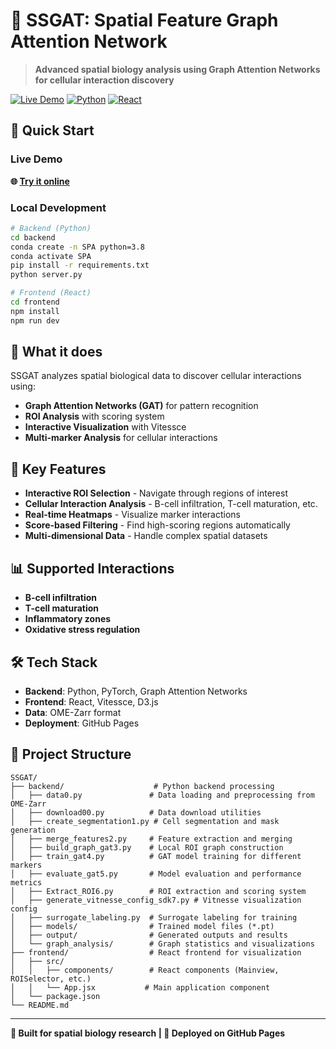 # 🧬 SSGAT: Spatial Feature Graph Attention Network

> **Advanced spatial biology analysis using Graph Attention Networks for cellular interaction discovery**

[![Live Demo](https://img.shields.io/badge/Live%20Demo-Online-brightgreen)](https://hosseinfatho.github.io/SSGAT/)
[![Python](https://img.shields.io/badge/Python-3.8+-blue.svg)](https://python.org)
[![React](https://img.shields.io/badge/React-18+-61dafb.svg)](https://reactjs.org)

## 🚀 Quick Start

### Live Demo
**🌐 [Try it online](https://hosseinfatho.github.io/SSGAT/)**

### Local Development
```bash
# Backend (Python)
cd backend
conda create -n SPA python=3.8
conda activate SPA
pip install -r requirements.txt
python server.py

# Frontend (React)
cd frontend
npm install
npm run dev
```

## 🎯 What it does

SSGAT analyzes spatial biological data to discover cellular interactions using:

- **Graph Attention Networks (GAT)** for pattern recognition
- **ROI Analysis** with scoring system
- **Interactive Visualization** with Vitessce
- **Multi-marker Analysis** for cellular interactions

## 🔬 Key Features

- **Interactive ROI Selection** - Navigate through regions of interest
- **Cellular Interaction Analysis** - B-cell infiltration, T-cell maturation, etc.
- **Real-time Heatmaps** - Visualize marker interactions
- **Score-based Filtering** - Find high-scoring regions automatically
- **Multi-dimensional Data** - Handle complex spatial datasets

## 📊 Supported Interactions

- **B-cell infiltration**
- **T-cell maturation** 
- **Inflammatory zones**
- **Oxidative stress regulation**

## 🛠️ Tech Stack

- **Backend**: Python, PyTorch, Graph Attention Networks
- **Frontend**: React, Vitessce, D3.js
- **Data**: OME-Zarr format
- **Deployment**: GitHub Pages

## 📁 Project Structure

```
SSGAT/
├── backend/                    # Python backend processing
│   ├── data0.py               # Data loading and preprocessing from OME-Zarr
│   ├── download00.py          # Data download utilities
│   ├── create_segmentation1.py # Cell segmentation and mask generation
│   ├── merge_features2.py     # Feature extraction and merging
│   ├── build_graph_gat3.py    # Local ROI graph construction
│   ├── train_gat4.py          # GAT model training for different markers
│   ├── evaluate_gat5.py       # Model evaluation and performance metrics
│   ├── Extract_ROI6.py        # ROI extraction and scoring system
│   ├── generate_vitnesse_config_sdk7.py # Vitnesse visualization config
│   ├── surrogate_labeling.py  # Surrogate labeling for training
│   ├── models/                # Trained model files (*.pt)
│   ├── output/                # Generated outputs and results
│   └── graph_analysis/        # Graph statistics and visualizations
├── frontend/                  # React frontend for visualization
│   ├── src/
│   │   ├── components/        # React components (Mainview, ROISelector, etc.)
│   │   └── App.jsx           # Main application component
│   └── package.json
└── README.md
```

---

**🔬 Built for spatial biology research | 🚀 Deployed on GitHub Pages**
